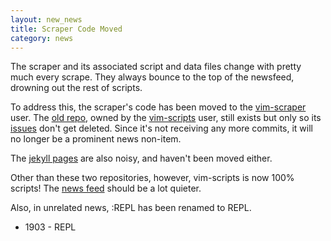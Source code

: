 ```yaml
---
layout: new_news
title: Scraper Code Moved
category: news
---
```


The scraper and its associated script and data files change
with pretty much every scrape.  They always bounce
to the top of the newsfeed, drowning out the rest of scripts.

To address this, the scraper's code has been moved to the
[vim-scraper](http://github.com/vim-scraper/) user.
The [old repo](http://github.com/vim-scripts/vim-scraper/),
owned by the [vim-scripts](http://github.com/vim-scripts/) user,
still exists but only so its [issues](https://github.com/vim-scripts/vim-scraper/issues)
don't get deleted.  Since it's not receiving any more commits,
it will no longer be a prominent news non-item.

The [jekyll pages](https://github.com/vim-scripts/vim-scripts.github.com)
are also noisy, and haven't been moved either.

Other than these two repositories, however, vim-scripts is now 100% scripts!
The [news feed](https://github.com/vim-scripts.atom) should be a lot quieter.

Also, in unrelated news, :REPL has been renamed to REPL.

 * 1903 - REPL

